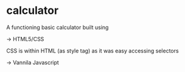 # calculator

A functioning  basic calculator built using

-> HTML5/CSS

CSS is within HTML (as style tag) as it was easy accessing selectors

-> Vannila Javascript
